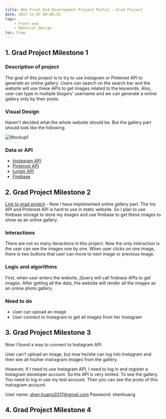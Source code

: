 ```yaml
---
title: Web Front-End Development Project Portal - Grad Project
date: 2017-11-07 09:08:53
tags:
    - Front-end
    - Material Design
toc: true
---
```



## 1. Grad Project Milestone 1
### Description of project
The goal of this project is to try to use instagram or Pinterest API to generate an online gallery. Users can search on the search bar and the website will use these APIs to get images related to the keywords. Also, user can type in multiple blogers' username and we can generate a online gallery only by their posts.

<!-- more -->

### Visual Design

Haven't decided what the whole website should be. But the gallery part should look like the following.

![Mockup1](http://storage.googleapis.com/lichamnesia.appspot.com/images/gradproject_mockup1.png) 

### Data or API 
- [Instagram API](https://www.instagram.com/developer/)
- [Pinterest API](https://developers.pinterest.com/docs/)
- [tumblr API](https://www.tumblr.com/docs/en/api/v2)
- [Firebase](https://firebase.google.com)


## 2. Grad Project Milestone 2
[Link to grad project](http://creative.colorado.edu/~shhu2952/fwd/) - Now I have implemented online gallery part. The Ins API and Pinterest API is hard to use in static website. So I plan to use firebase storage to store my images and use firebase to get these images to show as an online gallery.  

### Interactions

There are not so many iteractions in this project. Now the only interaction is the user can see the images one by one. When user clicks on one image, there is two buttons that user can move to next image or previous image.

### Logic and algorithms
First, when user enters the website, jQuery will call firebase APIs to get images. After getting all the data, the website will render all the images as an online photo gallery. 


### Need to do
- User can upload an image
- User connect to Instagram to get all images from her Instagram

## 3. Grad Project Milestone 3
Now I found a way to connect to Instagram API.

User can't upload an image, but now he/she can log into Instagram and then see all his/her instragram images from the gallery. 

However, If I need to use Instagram API, I need to log in and register a Instagram developer account. So the API is very limited. To see the gallery. You need to log in use my test account. Then you can see the posts of this instragram account.

User name: shen.huang2017@gmail.com
Password: shenhuang

## 4. Grad Project Milestone 4

